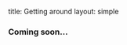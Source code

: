 title: Getting around
layout: simple


### Coming soon...
<!-- Vigo is a small city and you can walk almost everywhere, although Vigo is well-known for its hills (so be prepared to walk up and down!). Nowadays, there are a lot of escalators to help you with that.
To get around in Vigo and if you want to go to nearby beaches, the best option is public transportation, bus or taxi.


### By bus

Vitrasa is the public urban bus in Vigo. You can use the [Moovit app](https://moovitapp.com/) to plan your trip and be informed. -->


<!-- ### By taxi

If you prefer a little more flexibility, you won’t have any trouble finding a taxi in Vigo. This is a very comfortable option to move about the centre of Vigo and its neighbourhoods. They have reasonable rates and will allow you to get around quickly.    -->

